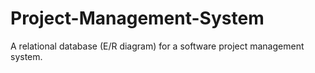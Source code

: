 # Project-Management-System
A relational database (E/R diagram) for a software project management system.

